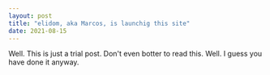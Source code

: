 ```yaml
---
layout: post
title: "elidom, aka Marcos, is launchig this site"
date: 2021-08-15
---
```


Well. This is just a trial post. Don't even botter to read this. Well. I guess you have done it anyway.
